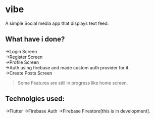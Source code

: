 # vibe

A simple Social media app that displays text feed.

## What have i done?
->Login Screen  
->Register Screen  
->Profile Screen  
->Auth using firebase and made custom auth provider for it.  
->Create Posts Screen
>Some Features are still in progress like home screen.
## Technolgies used:
->Flutter
->Firebase Auth
->Firebase Firestore[this is in development].